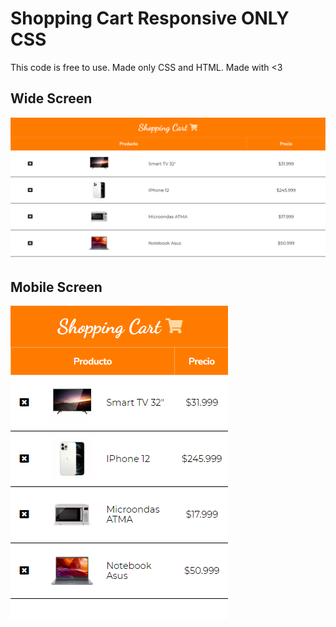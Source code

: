 # Shopping Cart Responsive ONLY CSS

This code is free to use.
Made only CSS and HTML.
Made with <3

## Wide Screen

![wideScreen](wideScreen.PNG)

## Mobile Screen

![mobileScreen](mobileScreen.PNG)